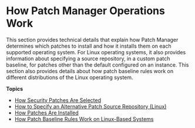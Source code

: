 # How Patch Manager Operations Work<a name="patch-manager-how-it-works"></a>

This section provides technical details that explain how Patch Manager determines which patches to install and how it installs them on each supported operating system\. For Linux operating systems, it also provides information about specifying a source repository, in a custom patch baseline, for patches other than the default configured on an instance\. This section also provides details about how patch baseline rules work on different distributions of the Linux operating system\.

**Topics**
+ [How Security Patches Are Selected](patch-manager-how-it-works-selection.md)
+ [How to Specify an Alternative Patch Source Repository \(Linux\)](patch-manager-how-it-works-alt-source-repository.md)
+ [How Patches Are Installed](patch-manager-how-it-works-installation.md)
+ [How Patch Baseline Rules Work on Linux\-Based Systems](patch-manager-how-it-works-linux-rules.md)